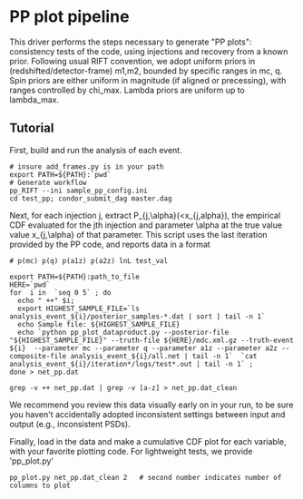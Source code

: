 
# PP plot pipeline

This driver performs the steps necessary to generate "PP plots": consistency tests of the code, using injections and recovery from a known prior.
Following usual RIFT convention, we adopt uniform priors in (redshifted/detector-frame) m1,m2, bounded by specific ranges in mc, q.
Spin priors are either uniform in magnitude (if aligned or precessing), with ranges controlled by chi_max.
Lambda priors are uniform up to lambda_max.


## Tutorial

First, build and run the analysis of each event.

```
# insure add_frames.py is in your path
export PATH=${PATH}:`pwd`
# Generate workflow
pp_RIFT --ini sample_pp_config.ini
cd test_pp; condor_submit_dag master.dag
```

Next, for each injection j, extract P_{j,\alpha}(<x_{j,alpha}), the empirical CDF evaluated for the jth injection and parameter \alpha at the true value value x_{j,\alpha} of that parameter.   This script uses the last iteration provided by the PP code, and reports data in a format
```
# p(mc) p(q) p(a1z) p(a2z) lnL test_val
```

```
export PATH=${PATH}:path_to_file
HERE=`pwd`
for  i in  `seq 0 5` ; do 
  echo " ++" $i; 
  export HIGHEST_SAMPLE_FILE=`ls  analysis_event_${i}/posterior_samples-*.dat | sort | tail -n 1`
  echo Sample file: ${HIGHEST_SAMPLE_FILE}
  echo `python pp_plot_dataproduct.py --posterior-file "${HIGHEST_SAMPLE_FILE}" --truth-file ${HERE}/mdc.xml.gz --truth-event ${i}  --parameter mc --parameter q --parameter a1z --parameter a2z --composite-file analysis_event_${i}/all.net | tail -n 1`  `cat analysis_event_${i}/iteration*/logs/test*.out | tail -n 1` ; 
done > net_pp.dat

grep -v ++ net_pp.dat | grep -v [a-z] > net_pp.dat_clean

```
We recommend you review this data visually early on in your run, to be sure you haven't accidentally adopted inconsistent settings between input and output (e.g., inconsistent PSDs).

Finally, load in the data and make a cumulative CDF plot for each variable, with your favorite plotting code.  For lightweight tests, we provide 'pp_plot.py'

``
pp_plot.py net_pp.dat_clean 2   # second number indicates number of columns to plot
``
